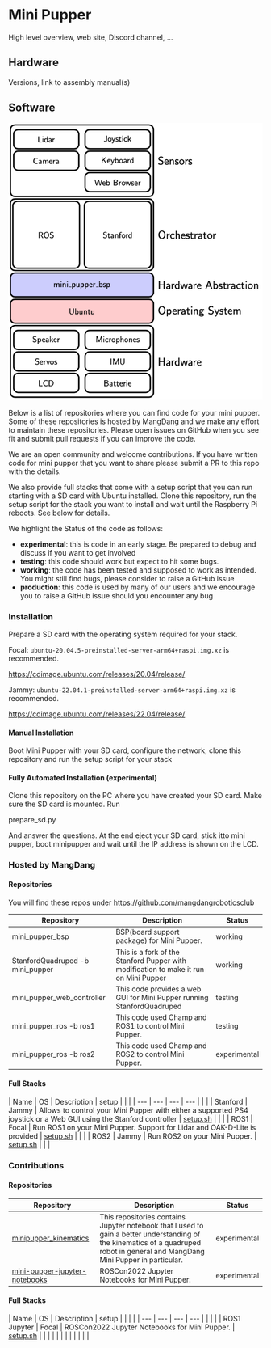 # Mini Pupper

High level overview, web site, Discord channel, ...

## Hardware

Versions, link to assembly manual(s)

## Software

![](./docs/images/hla.png)

Below is a list of repositories where you can find code for your mini pupper. Some of these repositories is hosted by MangDang and we make any effort to maintain these repositories. Please open issues on GitHub when you see fit and submit pull requests if you can improve the code.

We are an open community and welcome contributions. If you have written code for mini pupper that you want to share please submit a PR to this repo with the details.

We also provide full stacks that come with a setup script that you can run starting with a SD card with Ubuntu installed. Clone this repository, run the setup script for the stack you want to install and wait until the Raspberry Pi reboots. See below for details.

We highlight the Status of the code as follows:

- **experimental**: this is code in an early stage. Be prepared to debug and discuss if you want to get involved
- **testing**: this code should work but expect to hit some bugs. 
- **working**: the code has been tested and supposed to work as intended. You might still find bugs, please consider to raise a GitHub issue
- **production**: this code is used by many of our users and we encourage you to raise a GitHub issue should you encounter any bug

### Installation

Prepare a SD card with the operating system required for your stack. 

Focal: `ubuntu-20.04.5-preinstalled-server-arm64+raspi.img.xz` is recommended.

https://cdimage.ubuntu.com/releases/20.04/release/

Jammy: `ubuntu-22.04.1-preinstalled-server-arm64+raspi.img.xz` is recommended.

https://cdimage.ubuntu.com/releases/22.04/release/

#### Manual Installation

Boot Mini Pupper with your SD card, configure the network, clone this repository and run the setup script for your stack

#### Fully Automated Installation (experimental)

Clone this repository on the PC where you have created your SD card. Make sure the SD card is mounted. Run

prepare_sd.py

And answer the questions. At the end eject your SD card, stick itto mini pupper, boot minipupper and wait until the IP address is shown on the LCD.

### Hosted by MangDang

#### Repositories

You will find these repos under https://github.com/mangdangroboticsclub

| Repository                       | Description                                                                           | Status       |
| ---                              | ---                                                                                   | ---          |
| mini_pupper_bsp                  | BSP(board support package) for Mini Pupper.                                           | working      |
| StanfordQuadruped -b mini_pupper | This is a fork of the Stanford Pupper with modification to make it run on Mini Pupper | working      |
| mini_pupper_web_controller       | This code provides a web GUI for Mini Pupper running StanfordQuadruped                | testing      |
| mini_pupper_ros -b ros1          | This code used Champ and ROS1 to control Mini Pupper.                                 | testing      |
| mini_pupper_ros -b ros2          | This code used Champ and ROS2 to control Mini Pupper.                                 | experimental |

#### Full Stacks

| Name     | OS    | Description                                                                                                        | setup                                               |   |   |
| ---      | ---   | ---                                                                                                                | ---                                                 |   |   |
| Stanford | Jammy | Allows to control your Mini Pupper with either a supported PS4 joystick or a Web GUI using the Stanford controller | [setup.sh](v1_bsp_stanford_web_controller/setup.sh) |   |   |
| ROS1     | Focal | Run ROS1 on your Mini Pupper. Support for Lidar and OAK-D-Lite is provided                                         | [setup.sh](v1_bsp_ros1/setup.sh)                    |   |   |
| ROS2     | Jammy | Run ROS2 on your Mini Pupper.                                                                                      | [setup.sh](v1_bsp_ros2/setup.sh)                    |   |   |

### Contributions

#### Repositories

| Repository                                                                               | Description                                                                                                                                                                      | Status       |
| ---                                                                                      | ---                                                                                                                                                                              | ---          |
| [minipupper_kinematics](https://github.com/hdumcke/minipupper_kinematics)                | This repositories contains Jupyter notebook that I used to gain a better understanding of the kinematics of a quadruped robot in general and MangDang Mini Pupper in particular. | experimental |
| [mini-pupper-jupyter-notebooks](https://github.com/Tiryoh/mini-pupper-jupyter-notebooks) | ROSCon2022 Jupyter Notebooks for Mini Pupper.                                                                                                                                    | experimental |

#### Full Stacks

| Name         | OS    | Description                                   | setup                                |   |   |   |
| ---          | ---   | ---                                           | ---                                  |   |   |   |
| ROS1 Jupyter | Focal | ROSCon2022 Jupyter Notebooks for Mini Pupper. | [setup.sh](v1_ros1_jupyter/setup.sh) |   |   |   |
|              |       |                                               |                                      |   |   |   |
